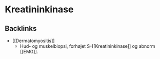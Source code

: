 # Kreatininkinase


## Backlinks
* [[Dermatomyositis]]
	* Hud- og muskelbiopsi, forhøjet S-[[Kreatininkinase]] og abnorm [[EMG]].

<!-- #anki/tag/med/Clinical Biochemistry# #anki/tag/med/Lung medicine# -->

<!-- {BearID:0A3C8F27-76B4-4343-8FD2-35E7C2005EBE-41270-0000482250BCC606} -->
